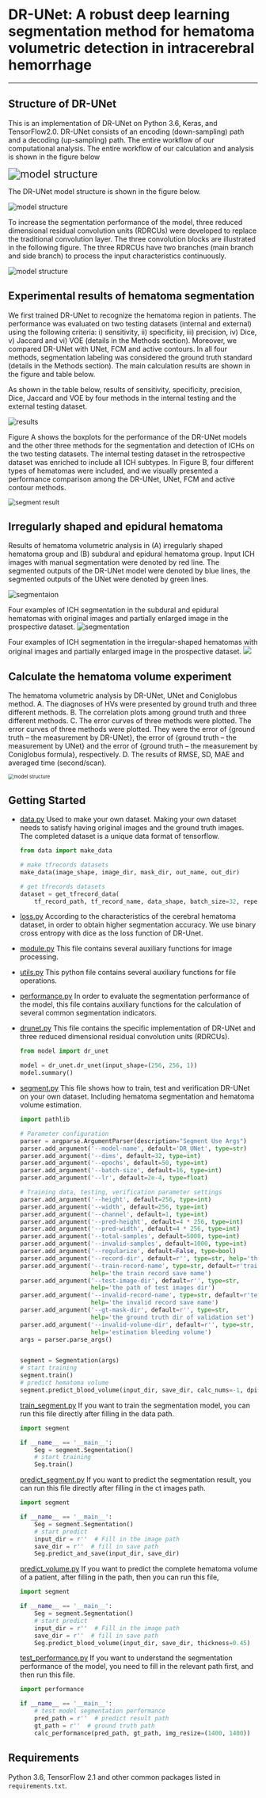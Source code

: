 # DR-UNet: A robust deep learning segmentation method for hematoma volumetric detection in intracerebral hemorrhage

------

## Structure of DR-UNet

This is an implementation of  DR-UNet on Python 3.6, Keras, and TensorFlow2.0. DR-UNet consists of an encoding (down-sampling) path and a decoding (up-sampling) path. The entire workflow of our computational analysis. The entire workflow of our calculation and analysis is shown in the figure below

<img src="figures/Fig6.png" alt="model structure" style="zoom:150%;" />

The DR-UNet model structure is shown in the figure below.

![model structure](figures/Fig0.jpg)

To increase the segmentation performance of the model, three reduced dimensional residual convolution units (RDRCUs) were developed to replace the traditional convolution layer. The three convolution blocks are illustrated in the following figure. The three RDRCUs have two branches (main branch and side branch) to process the input characteristics continuously.

![model structure](figures/Fig7.jpg)

## Experimental results of hematoma segmentation

We first trained DR-UNet to recognize the hematoma region in patients. The performance was evaluated on two testing datasets (internal and external) using the following criteria: i) sensitivity, ii) specificity, iii) precision, iv) Dice, v) Jaccard and vi) VOE (details in the Methods section). Moreover, we compared DR-UNet with UNet, FCM and active contours. In all four methods, segmentation labeling was considered the ground truth standard (details in the Methods section). The main calculation results are shown in the figure and table below.

As shown in the table below, results of sensitivity, specificity, precision, Dice, Jaccard and VOE by four methods in the internal testing and the external testing dataset.

![results](figures/Fig8.jpg)

Figure A shows the boxplots for the performance of the DR-UNet models and the other three methods for the segmentation and detection of ICHs on the two testing datasets. The internal testing dataset in the retrospective dataset was enriched to include all ICH subtypes. In Figure B, four different types of hematomas were included, and we visually presented a performance comparison among the DR-UNet, UNet, FCM and active contour methods.

<img src="figures/Fig1.jpg" alt="segment result" style="zoom:90%;" />

## Irregularly shaped and epidural hematoma

Results of hematoma volumetric analysis in (A) irregularly shaped hematoma group and (B) subdural and epidural hematoma group. Input ICH images with manual segmentation were denoted by red line. The segmented outputs of the DR-UNet model were denoted by blue lines, the segmented outputs of the UNet were denoted by green lines.

![segmentaion](figures/Fig3.jpg)


Four examples of ICH segmentation in the subdural and epidural hematomas with original images and partially enlarged image in the prospective dataset. 
![segmentation](figures/Fig4.jpg)

Four examples of ICH segmentation in the irregular-shaped hematomas with original images and partially enlarged image in the prospective dataset. 
![](figures/Fig5.jpg)


## Calculate the hematoma volume experiment

The hematoma volumetric analysis by DR-UNet, UNet and Coniglobus method. A. The diagnoses of HVs were presented by ground truth and three different methods. B. The correlation plots among ground truth and three different methods. C. The error curves of three methods were plotted. The error curves of three methods were plotted. They were the error of {ground truth – the measurement by DR-UNet}, the error of {ground truth – the measurement by UNet} and the error of {ground truth – the measurement by Coniglobus formula}, respectively. D. The results of RMSE, SD, MAE and averaged time (second/scan).

<img src="figures/Fig2.jpg" alt="model structure" style="zoom:70%;" />


## Getting Started

- [data.py](drunet/data.py)  Used to make your own dataset. Making your own dataset needs to satisfy having original images and the ground truth images. The completed dataset is a unique data format of tensorflow. 

  ```python
  from data import make_data
  
  # make tfrecords datasets
  make_data(image_shape, image_dir, mask_dir, out_name, out_dir)
  
  # get tfrecords datasets
  dataset = get_tfrecord_data(
      tf_record_path, tf_record_name, data_shape, batch_size=32, repeat=1, shuffle=True)
  ```

- [loss.py](drunet/loss.py)  According to the characteristics of the cerebral hematoma dataset, in order to obtain higher segmentation accuracy. We use binary cross entropy with dice as the loss function of DR-Unet.

- [module.py](drunet/module.py) This file contains several auxiliary functions for image processing.

- [utils.py](drunet/utils.py) This python file contains several auxiliary functions for file operations.

- [performance.py](drunet/performance.py) In order to evaluate the segmentation performance of the model, this file contains auxiliary functions for the calculation of several common segmentation indicators.

- [drunet.py](drunet/model/dr_unet.py) This file contains the specific implementation of DR-UNet and three reduced dimensional residual convolution units (RDRCUs).

  ```python
  from model import dr_unet
  
  model = dr_unet.dr_unet(input_shape=(256, 256, 1))
  model.summary()
  ```

- [segment.py](drunet/segment.py) This file shows how to train, test and verification DR-UNet on your own dataset. Including hematoma segmentation and hematoma volume estimation.

  ```python
  import pathlib
  
  # Parameter configuration
  parser = argparse.ArgumentParser(description="Segment Use Args")
  parser.add_argument('--model-name', default='DR_UNet', type=str)
  parser.add_argument('--dims', default=32, type=int)
  parser.add_argument('--epochs', default=50, type=int)
  parser.add_argument('--batch-size', default=16, type=int)
  parser.add_argument('--lr', default=2e-4, type=float)
  
  # Training data, testing, verification parameter settings
  parser.add_argument('--height', default=256, type=int)
  parser.add_argument('--width', default=256, type=int)
  parser.add_argument('--channel', default=1, type=int)
  parser.add_argument('--pred-height', default=4 * 256, type=int)
  parser.add_argument('--pred-width', default=4 * 256, type=int)
  parser.add_argument('--total-samples', default=5000, type=int)
  parser.add_argument('--invalid-samples', default=1000, type=int)
  parser.add_argument('--regularize', default=False, type=bool)
  parser.add_argument('--record-dir', default=r'', type=str, help='the save dir of tfrecord')
  parser.add_argument('--train-record-name', type=str, default=r'train_data', 
                      help='the train record save name')
  parser.add_argument('--test-image-dir', default=r'', type=str, 
                      help='the path of test images dir')
  parser.add_argument('--invalid-record-name', type=str, default=r'test_data', 
                      help='the invalid record save name')
  parser.add_argument('--gt-mask-dir', default=r'', type=str, 
                      help='the ground truth dir of validation set')
  parser.add_argument('--invalid-volume-dir', default=r'', type=str, 
                      help='estimation bleeding volume')
  args = parser.parse_args()
  
  
  segment = Segmentation(args)
  # start training
  segment.train() 
  # predict hematoma volume
  segment.predict_blood_volume(input_dir, save_dir, calc_nums=-1, dpi=96, thickness=0.45)
  ```

  [train_segment.py](drunet/train_segment.py) If you want to train the segmentation model, you can run this file directly after filling in the data path.
  
  ```python
  import segment
  
  if __name__ == '__main__':
      Seg = segment.Segmentation()
      # start training
      Seg.train()
  ```
  
  [predict_segment.py](drunet/predict_segment.py) If you want to predict the segmentation result, you can run this file directly after filling in the ct images path.
  
  ```python
  import segment
  
  if __name__ == '__main__':
      Seg = segment.Segmentation()
      # start predict
      input_dir = r''  # Fill in the image path
      save_dir = r''  # fill in save path
      Seg.predict_and_save(input_dir, save_dir)
  
  ```
  
  [predict_volume.py](drunet/predict_volume.py) If you want to predict the complete hematoma volume of a patient, after filling in the path, then you can run this file,
  
  ```python
  import segment
  
  if __name__ == '__main__':
      Seg = segment.Segmentation()
      # start predict
      input_dir = r''  # Fill in the image path
      save_dir = r''  # fill in save path
      Seg.predict_blood_volume(input_dir, save_dir, thickness=0.45)
  ```
  
  [test_performance.py](drunet/test_performance.py) If you want to understand the segmentation performance of the model, you need to fill in the relevant path first, and then run this file.
  
  ```python
  import performance
  
  if __name__ == '__main__':
      # test model segmentation performance
      pred_path = r''  # predict result path
      gt_path = r''  # ground truth path
      calc_performance(pred_path, gt_path, img_resize=(1400, 1400))
  ```
  
  

## Requirements

Python 3.6, TensorFlow 2.1 and other common packages listed in `requirements.txt`.

